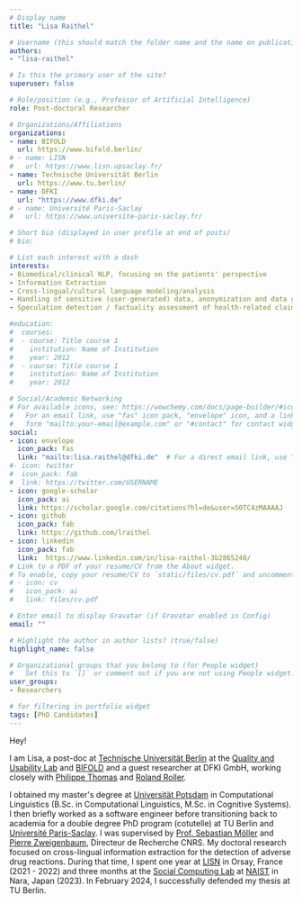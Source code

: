 ```yaml
---
# Display name
title: "Lisa Raithel"

# Username (this should match the folder name and the name on publications)
authors:
- "lisa-raithel"

# Is this the primary user of the site?
superuser: false

# Role/position (e.g., Professor of Artificial Intelligence)
role: Post-doctoral Researcher

# Organizations/Affiliations
organizations:
- name: BIFOLD
  url: https://www.bifold.berlin/
# - name: LISN
#   url: https://www.lisn.upsaclay.fr/
- name: Technische Universität Berlin
  url: https://www.tu.berlin/
- name: DFKI
  url: "https://www.dfki.de"
# - name: Université Paris-Saclay
#   url: https://www.universite-paris-saclay.fr/

# Short bio (displayed in user profile at end of posts)
# bio:

# List each interest with a dash
interests:
- Biomedical/clinical NLP, focusing on the patients' perspective
- Information Extraction
- Cross-lingual/cultural language modeling/analysis
- Handling of sensitive (user-generated) data, anonymization and data generation techniques
- Speculation detection / factuality assessment of health-related claims

#education:
#  courses:
#  - course: Title course 1
#    institution: Name of Institution
#    year: 2012
#  - course: Title course 1
#    institution: Name of Institution
#    year: 2012

# Social/Academic Networking
# For available icons, see: https://wowchemy.com/docs/page-builder/#icons
#   For an email link, use "fas" icon pack, "envelope" icon, and a link in the
#   form "mailto:your-email@example.com" or "#contact" for contact widget.
social:
- icon: envelope
  icon_pack: fas
  link: "mailto:lisa.raithel@dfki.de"  # For a direct email link, use "mailto:test@example.org".
#- icon: twitter
#  icon_pack: fab
#  link: https://twitter.com/USERNAME
- icon: google-scholar
  icon_pack: ai
  link: https://scholar.google.com/citations?hl=de&user=S0TC4zMAAAAJ
- icon: github
  icon_pack: fab
  link: https://github.com/lraithel
- icon: linkedin
  icon_pack: fab
  link:  https://www.linkedin.com/in/lisa-raithel-3b2865240/
# Link to a PDF of your resume/CV from the About widget.
# To enable, copy your resume/CV to `static/files/cv.pdf` and uncomment the lines below.
# - icon: cv
#   icon_pack: ai
#   link: files/cv.pdf

# Enter email to display Gravatar (if Gravatar enabled in Config)
email: ""

# Highlight the author in author lists? (true/false)
highlight_name: false

# Organizational groups that you belong to (for People widget)
#   Set this to `[]` or comment out if you are not using People widget.
user_groups:
- Researchers 

# for filtering in portfolio widget
tags: [PhD Candidates]
---
```

<!-- Hey!

I'm Lisa, a PhD candidate at both [Technical University Berlin](https://www.tu.berlin/) and [Université Paris-Saclay](https://www.universite-paris-saclay.fr/). My supervisors are [Pierre Zweigenbaum](https://perso.limsi.fr/pz/) and [Sebastian Möller](https://www.tu.berlin/en/qu/about-us/management/), and I work closely with [Philippe Thomas](https://dfki-nlp.github.io/authors/philippe-thomas/) and [Roland Roller](https://dfki-nlp.github.io/authors/roland-roller/).
Currently, I am staying at [LISN](https://www.lisn.upsaclay.fr/) in France, after that I will move back to Berlin, Germany.

I am a [Computational Linguist](https://www.uni-potsdam.de/en/ling/index) (Potsdam University) and received a MSc. in [Cognitive Systems](https://www.ling.uni-potsdam.de/cogsys/about.html) (also Potsdam).

My thesis is embedded in the trilateral project [KEEPHA](https://keepha.lisn.upsaclay.fr/wiki/doku.php?id=start) where I am researching the possibilities to detect and extract Adverse Drug Reactions across languages.

I am mostly interested in cross-lingual learning and NLP in health scenarios.

 -->
Hey!

I am Lisa, a post-doc at [Technische Universität Berlin](https://www.tu.berlin/) at the [Quality and Usability Lab](https://www.tu.berlin/qu/forschung/forschungsgruppen) and [BIFOLD](https://www.bifold.berlin/) and a guest researcher at DFKI GmbH, working closely with [Philippe Thomas](https://dfki-nlp.github.io/authors/philippe-thomas/) and [Roland Roller](https://dfki-nlp.github.io/authors/roland-roller/).

I obtained my master's degree at [Universität Potsdam](https://www.uni-potsdam.de/en/ling/index) in Computational Linguistics (B.Sc. in Computational Linguistics, M.Sc. in Cognitive Systems). I then briefly worked as a software engineer before transitioning back to academia for a double degree PhD program (cotutelle) at TU Berlin and [Université Paris-Saclay](https://www.universite-paris-saclay.fr/). I was supervised by [Prof. Sebastian Möller](https://www.tu.berlin/en/qu/about-us/management/) and [Pierre Zweigenbaum](https://perso.limsi.fr/pz/), Directeur de Recherche CNRS. My doctoral research focused on cross-lingual information extraction for the detection of adverse drug reactions. During that time, I spent one year at [LISN](https://www.lisn.upsaclay.fr/) in Orsay, France (2021 - 2022) and three months at the [Social Computing Lab](https://sociocom.naist.jp/) at [NAIST](http://www.naist.jp/) in Nara, Japan (2023). In February 2024, I successfully defended my thesis at TU Berlin.
